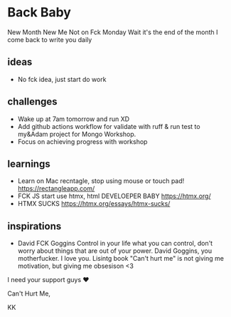 # Back Baby

New Month 
New Me
Not on Fck Monday 
Wait it's the end of the month
I come back to write you daily

## ideas
* No fck idea, just start do work

## challenges
* Wake up at 7am tomorrow and run XD
* Add github actions workflow for validate with ruff & run test to my&Adam project for Mongo Workshop.
* Focus on achieving progress with workshop

## learnings
* Learn on Mac recntagle, stop using mouse or touch pad! https://rectangleapp.com/
* FCK JS start use htmx, html DEVELOEPER BABY https://htmx.org/
* HTMX SUCKS https://htmx.org/essays/htmx-sucks/


## inspirations
* David FCK Goggins
  Control in your life what you can control, don't worry about things that are out of your power.
  David Goggins, you motherfucker. I love you. 
  Lisintg book "Can't hurt me" is not giving me motivation, but giving me obsesison <3


I need your support guys ❤️

Can't Hurt Me,

KK
